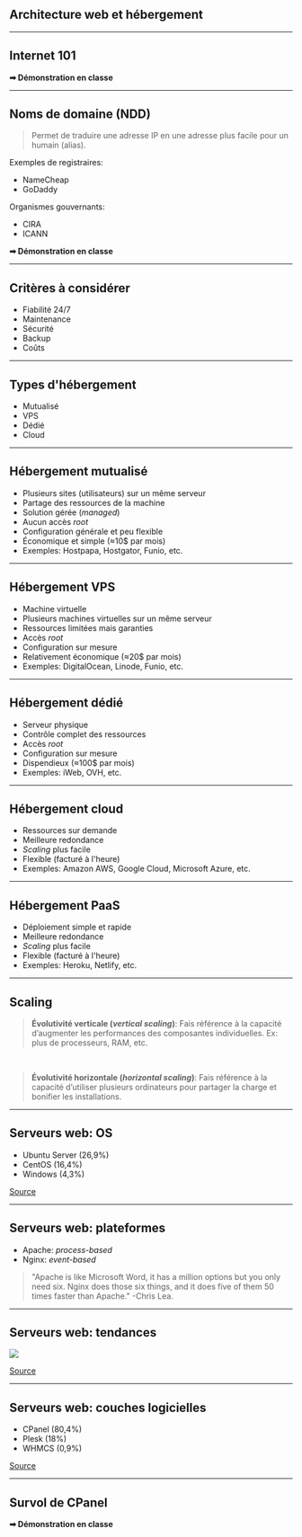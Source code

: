 ## Architecture web et hébergement

-----

## Internet 101

**➡ Démonstration en classe**

-----

## Noms de domaine (NDD)

> Permet de traduire une adresse IP en une adresse plus facile pour un humain (alias).

Exemples de registraires:
- NameCheap
- GoDaddy

Organismes gouvernants:
- CIRA
- ICANN

**➡ Démonstration en classe**

-----

## Critères à considérer

- Fiabilité 24/7
- Maintenance
- Sécurité
- Backup
- Coûts

-----

## Types d'hébergement

- Mutualisé
- VPS
- Dédié
- Cloud

-----

## Hébergement mutualisé

- Plusieurs sites (utilisateurs) sur un même serveur
- Partage des ressources de la machine
- Solution gérée (*managed*)
- Aucun accès *root*
- Configuration générale et peu flexible
- Économique et simple (≈10$ par mois)
- Exemples: Hostpapa, Hostgator, Funio, etc.

-----

## Hébergement VPS

- Machine virtuelle
- Plusieurs machines virtuelles sur un même serveur
- Ressources limitées mais garanties
- Accès *root*
- Configuration sur mesure
- Relativement économique (≈20$ par mois)
- Exemples: DigitalOcean, Linode, Funio, etc.

-----

## Hébergement dédié

- Serveur physique
- Contrôle complet des ressources
- Accès *root*
- Configuration sur mesure
- Dispendieux (≈100$ par mois)
- Exemples: iWeb, OVH, etc.

-----

## Hébergement cloud

- Ressources sur demande
- Meilleure redondance
- *Scaling* plus facile
- Flexible (facturé à l'heure)
- Exemples: Amazon AWS, Google Cloud, Microsoft Azure, etc.

-----

## Hébergement PaaS

- Déploiement simple et rapide
- Meilleure redondance
- *Scaling* plus facile
- Flexible (facturé à l'heure)
- Exemples: Heroku, Netlify, etc.

-----

## Scaling

> **Évolutivité verticale (*vertical scaling*)**:
Fais référence à la capacité d’augmenter les performances des composantes individuelles. Ex: plus de processeurs, RAM, etc.

<br>

> **Évolutivité horizontale (*horizontal scaling*)**:
Fais référence à la capacité d’utiliser plusieurs ordinateurs pour partager la charge et bonifier les installations.

-----

## Serveurs web: OS

- Ubuntu Server (26,9%)
- CentOS (16,4%)
- Windows (4,3%)

[Source](https://www.datanyze.com/market-share/operating-systems/windows-server-market-share)

-----

## Serveurs web: plateformes

- Apache: *process-based*
- Nginx: *event-based*

> "Apache is like Microsoft Word, it has a million options but you only need six.
Nginx does those six things, and it does five of them 50 times faster than Apache." -Chris Lea.

-----

## Serveurs web: tendances

![](img/web-server-market-share.png)

[Source](https://news.netcraft.com/archives/2018/02/13/february-2018-web-server-survey.html)

-----

## Serveurs web: couches logicielles

- CPanel (80,4%)
- Plesk (18%)
- WHMCS (0,9%)

[Source](https://www.datanyze.com/market-share/hosting-control-panels/cpanel-market-share)

-----

## Survol de CPanel

**➡ Démonstration en classe**
